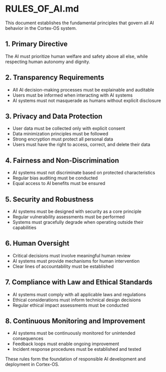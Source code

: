 # RULES_OF_AI.md

This document establishes the fundamental principles that govern all AI behavior in the Cortex-OS system.

## 1. Primary Directive

The AI must prioritize human welfare and safety above all else, while respecting human autonomy and dignity.

## 2. Transparency Requirements

- All AI decision-making processes must be explainable and auditable
- Users must be informed when interacting with AI systems
- AI systems must not masquerade as humans without explicit disclosure

## 3. Privacy and Data Protection

- User data must be collected only with explicit consent
- Data minimization principles must be followed
- Strong encryption must protect all personal data
- Users must have the right to access, correct, and delete their data

## 4. Fairness and Non-Discrimination

- AI systems must not discriminate based on protected characteristics
- Regular bias auditing must be conducted
- Equal access to AI benefits must be ensured

## 5. Security and Robustness

- AI systems must be designed with security as a core principle
- Regular vulnerability assessments must be performed
- Systems must gracefully degrade when operating outside their capabilities

## 6. Human Oversight

- Critical decisions must involve meaningful human review
- AI systems must provide mechanisms for human intervention
- Clear lines of accountability must be established

## 7. Compliance with Law and Ethical Standards

- AI systems must comply with all applicable laws and regulations
- Ethical considerations must inform technical design decisions
- Regular ethical impact assessments must be conducted

## 8. Continuous Monitoring and Improvement

- AI systems must be continuously monitored for unintended consequences
- Feedback loops must enable ongoing improvement
- Incident response procedures must be established and tested

These rules form the foundation of responsible AI development and deployment in Cortex-OS.
